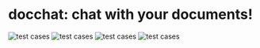 # docchat: chat with your documents!
![test cases](https://github.com/lindsay-lew/Project_4/workflows/tests.yml)
![test cases](https://github.com/lindsay-lew/docchat/workflows/tests/badge.svg)
![test cases](https://github.com/lindsay-lew/Project_4/actions/workflows/WORKFLOW_FILE.yml/badge.svg)
![test cases](https://github.com/lindsay-lew/docchat/actions/workflows/tests.yml/badge.svg)

